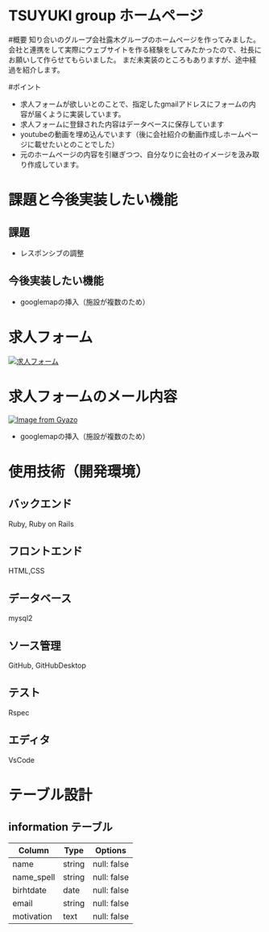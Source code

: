 # TSUYUKI group ホームページ

#概要
知り合いのグループ会社露木グループのホームページを作ってみました。会社と連携をして実際にウェブサイトを作る経験をしてみたかったので、社長にお願いして作らせてもらいました。
まだ未実装のところもありますが、途中経過を紹介します。

#ポイント
- 求人フォームが欲しいとのことで、指定したgmailアドレスにフォームの内容が届くように実装しています。
- 求人フォームに登録された内容はデータベースに保存しています
- youtubeの動画を埋め込んでいます（後に会社紹介の動画作成しホームページに載せたいとのことでした）
- 元のホームページの内容を引継ぎつつ、自分なりに会社のイメージを汲み取り作成しています。

# 課題と今後実装したい機能
## 課題
- レスポンシブの調整
## 今後実装したい機能
- googlemapの挿入（施設が複数のため）

# 求人フォーム
[![求人フォーム](https://i.gyazo.com/f8ca0e36fda8f0661b49468b7a20d44a.jpg)](https://gyazo.com/f8ca0e36fda8f0661b49468b7a20d44a)

# 求人フォームのメール内容
[![Image from Gyazo](https://i.gyazo.com/6944cd45b32be02ab088c87ce3405d82.png)](https://gyazo.com/6944cd45b32be02ab088c87ce3405d82)

- googlemapの挿入（施設が複数のため）

# 使用技術（開発環境）
## バックエンド
Ruby, Ruby on Rails

## フロントエンド
HTML,CSS

## データベース
mysql2

## ソース管理
GitHub, GitHubDesktop

## テスト
Rspec

## エディタ
VsCode

# テーブル設計

## information テーブル 

| Column     | Type   | Options     |
| ---------- | ------ | ----------- |
| name       | string | null: false |
| name_spell | string | null: false |
| birhtdate  | date   | null: false |
| email      | string | null: false |
| motivation | text   | null: false |
